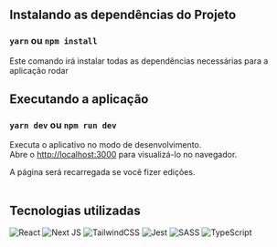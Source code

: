 ## Instalando as dependências do Projeto

### `yarn` ou `npm install`

Este comando irá instalar todas as dependências necessárias para a aplicação rodar
<br>

## Executando a aplicação

### `yarn dev` ou `npm run dev`

Executa o aplicativo no modo de desenvolvimento.\
Abre o [http://localhost:3000](http://localhost:3000) para visualizá-lo no navegador.

A página será recarregada se você fizer edições.\
<br>

## Tecnologias utilizadas

![React](https://img.shields.io/badge/react-%2320232a.svg?style=for-the-badge&logo=react&logoColor=%2361DAFB)
![Next JS](https://img.shields.io/badge/Next-black?style=for-the-badge&logo=next.js&logoColor=white)
![TailwindCSS](https://img.shields.io/badge/tailwindcss-%2338B2AC.svg?style=for-the-badge&logo=tailwind-css&logoColor=white)
![Jest](https://img.shields.io/badge/-jest-%23C21325?style=for-the-badge&logo=jest&logoColor=white)
![SASS](https://img.shields.io/badge/SASS-hotpink.svg?style=for-the-badge&logo=SASS&logoColor=white)
![TypeScript](https://img.shields.io/badge/typescript-%23007ACC.svg?style=for-the-badge&logo=typescript&logoColor=white)
